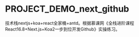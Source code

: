 # PROJECT_DEMO_next_github
技术栈nextjs+koa+react全家桶+antd。根据慕课网《全栈进阶课程 React16.8+Next.js+Koa2一步到位开发Github》实操练习。
